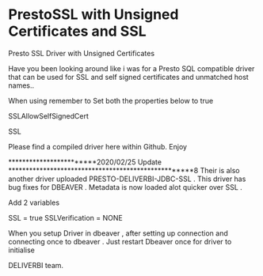 # PrestoSSL with Unsigned Certificates and SSL
Presto SSL Driver with Unsigned Certificates

Have you been looking around like i was for a Presto SQL compatible driver that can be used for SSL and self signed certificates and unmatched host names..

When using remember to Set both the properties below to true

SSLAllowSelfSignedCert

SSL

Please find a compiled driver here within Github. Enjoy

************************2020/02/25 Update ****************************************************8
Their is also another driver uploaded PRESTO-DELIVERBI-JDBC-SSL . This driver has bug fixes for DBEAVER . Metadata is now loaded alot quicker over SSL . 

Add 2 variables

SSL = true
SSLVerification = NONE

When you setup Driver in dbeaver , after setting up connection and connecting once to dbeaver . Just restart Dbeaver once for driver to initialise


DELIVERBI team.
